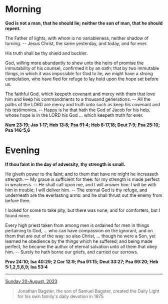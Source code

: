 # Morning

**God is not a man, that he should lie; neither the son of man, that he should repent.**
 
The Father of lights, with whom is no variableness, neither shadow of turning. -- Jesus Christ, the same yesterday, and today, and for ever.
 
His truth shall be thy shield and buckler.
 
God, willing more abundantly to shew unto the heirs of promise the immutability of his counsel, confirmed it by an oath; that by two immutable things, in which it was impossible for God to lie, we might have a strong consolation, who have fled for refuge to lay hold upon the hope set before us.
 
The faithful God, which keepeth covenant and mercy with them that love him and keep his commandments to a thousand generations. -- All the paths of the LORD are mercy and truth unto such as keep his covenant and his testimonies. -- Happy is he that hath the God of Jacob for his help, whose hope is in the LORD his God ... which keepeth truth for ever.  

**Num 23:19; Jas 1:17; Heb 13:8; Psa 91:4; Heb 6:17,18; Deut 7:9; Psa 25:10; Psa 146:5,6**

# Evening

**If thou faint in the day of adversity, thy strength is small.**
 
He giveth power to the faint; and to them that have no might he increaseth strength. -- My grace is sufficient for thee: for my strength is made perfect in weakness. -- He shall call upon me, and I will answer him: I will be with him in trouble; I will deliver him. -- The eternal God is thy refuge, and underneath are the everlasting arms: and he shall thrust out the enemy from before thee.
 
I looked for some to take pity, but there was none; and for comforters, but I found none.
 
Every high priest taken from among men is ordained for men in things pertaining to God, ... who can have compassion on the ignorant, and on them that are out of the way: so also Christ, ... though he were a Son, yet learned he obedience by the things which he suffered; and being made perfect, he became the author of eternal salvation unto all them that obey him. -- Surely he hath borne our griefs, and carried our sorrows.  

**Prov 24:10; Isa 40:29; 2 Cor 12:9; Psa 91:15; Deut 33:27; Psa 69:20; Heb 5:1,2,5,8,9; Isa 53:4**

---

[Sunday 20-August, 2023](https://t.me/s/daily_light)

> Jonathan Bagster, the son of Samuel Bagster, created the Daily Light for his own family's daily devotion in 1875

